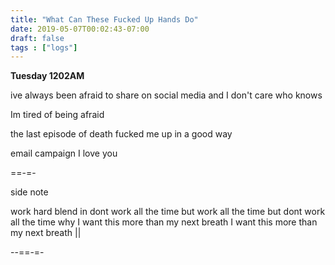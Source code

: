 ```yaml
---
title: "What Can These Fucked Up Hands Do"
date: 2019-05-07T00:02:43-07:00
draft: false
tags : ["logs"]
---
```


**Tuesday 1202AM**



ive always been afraid to share on social media and I don't care who knows

Im tired of being afraid

the last episode of death fucked me up in a good way

 email campaign I love you



 ==-=-



 side note

work hard blend in dont work all the time but work all the time but dont work all the time why I want this more than my next breath I want this more than my next breath ||




 --==-=-
